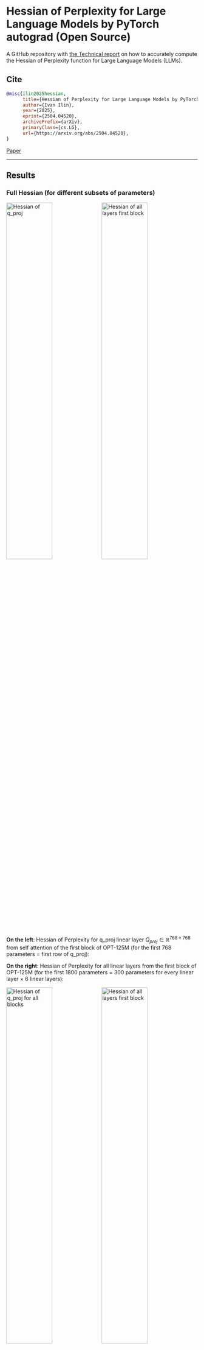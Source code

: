 # Hessian of Perplexity for Large Language Models by PyTorch autograd (Open Source)
A GitHub repository with [the Technical report](https://arxiv.org/abs/2504.04520) on how to accurately compute the Hessian of Perplexity function for Large Language Models (LLMs).

## Cite
```bibtex
@misc{ilin2025hessian,
      title={Hessian of Perplexity for Large Language Models by PyTorch autograd (Open Source)}, 
      author={Ivan Ilin},
      year={2025},
      eprint={2504.04520},
      archivePrefix={arXiv},
      primaryClass={cs.LG},
      url={https://arxiv.org/abs/2504.04520}, 
}
```
[Paper](https://arxiv.org/abs/2504.04520)

---

## Results

### Full Hessian (for different subsets of parameters)
<p>
  <img src="pdf/hessian_q_proj_t_768.png" alt="Hessian of q_proj" width="49%"/>
  <img src="pdf/hessian_all_layers_first_block_t_300.png" alt="Hessian of all layers first block" width="49%"/>
</p>

<b>On the left</b>: Hessian of Perplexity for q_proj linear layer $Q_{proj} \in \mathbb{R}^{768 \times 768}$ from self attention of the first block of OPT-125M (for the first 768 parameters = first row of q_proj):

<b>On the right</b>: Hessian of Perplexity for all linear layers from the first block of OPT-125M (for the first 1800 parameters = 300 parameters for every linear layer $\times$ 6 linear layers):

<p>
  <img src="pdf/hessian_q_proj_all_blocks_t_150.png" alt="Hessian of q_proj for all blocks" width="49%" />
  <img src="pdf/hessian_all_layers_first_block_t_300.png" alt="Hessian of all layers first block" width="49%" />
</p>

<b>On the left</b>: Hessian of Perplexity for q_proj from all 12 blocks of OPT-125M (for the first 1800 parameters = 150 parameters for every q_proj layer $\times$ 12 blocks):

<b>On the right</b>: Hessian of Perplexity for all linear layers from all 12 blocks of OPT-125M (for the first 1800 parameters = 25 parameters for every linear layer $\times$ 6 linear layers for a block $\times$ 12 blocks):

<img src="pdf/losses_vs_bs.png" alt="Different batch size" width="100%"/>

Experiments with different batch size $b \in \\{1, \cdots, 140\\}$.


### Diagonals of the Hessian (for the entire linear layer)

<img src="pdf/losses_vs_k.png" alt="Different vhp k" width="100%"/>

Experiments with different number of Vector-Hessian Product samples $k \in {1, \cdots, 3000}$.

## Setup
Python 3.12.4
```sh
pip install -r requirements.txt
```
## Parameters
We provide a quick overview of the arguments:  
- `--model`: The identifier for the model on the Hugging Face model hub.
- `--layer_name`: The name of the linear layer for which you want to compute the Hessian.
- `--t`: The number of parameters to consider per linear layer.
- `--block_index`: The index of the block to consider. This is for the case when we consider only one block - `single_layer_single_block.py` or `q_proj_hessian_diag.py`.
- `--num_blocks`: The number of blocks to consider. Applied to `single_layer_several_blocks.py` and `several_layers_several_blocks.py`.
- `--num_layers`: The number of linear layers to consider (per block). Applied to `several_layers_several_blocks.py`. The hessian matrix $H\in \mathbb{R}^{t \cdot num_layers \cdot num_blocks \times t \cdot num_layers \cdot num_blocks}$.
- `--b`: The total number of samples we use to compute the perplexity function. Higher `b` requires more time to finish computations.
- `--vhp_samples`: Specifies the number of Vector-Hessian Product samples for diagonal of the Hessian estimation. Applied to `q_proj_hessian_diag.py`.
- `--model_input_bs`: The number of samples we use at once to compute the perplexity. Higher `model_input_bs` requires more GPU memory.
- `--cache_dir`: Directory for loading or storing LLM weights. The default is `llm_weights`.
- `--seed`: Specifies a seed.

> [!NOTE]  
> Please note that after running the script, a `.pt` Hessian tensor and a `.pdf` heatmap of the Hessian will be saved in the `/data` folder.

> [!WARNING]
> Larger values of `--b` and `--vhp_samples` result in a more accurate representation of the Hessian, but can significantly increase computation time.

> [!TIP]  
> If you have GPUs with large memory capacity, you can try using a larger `--model_input_bs`, which will reduce computation time.

## Run computations

### Single linear layer from a single block
* If you want to compute the Hessian of Perplexity <b>for a single linear layer</b> $Q_{proj} \in \mathbb{R}^{768 \times 768}$ of LLM:
```sh 
python single_layer_single_block.py \
    --model facebook/opt-125m \
    --layer_name self_attn.q_proj \
    --block_index 0 \
    --t 5 \
    --b 30 \
    --model_input_bs 2 \
    --seed 0 \
    --cache_dir llm_weights
```

### Linear layer for several blocks
* If you want to compute the Hessian of Perplexity <b>for a particular linear layer from all blocks</b> of LLM
```sh 
python single_layer_several_blocks.py \
    --model facebook/opt-125m \
    --layer_name self_attn.q_proj \
    --t 5 \
    --num_blocks 3 \
    --b 30 \
    --model_input_bs 2 \
    --seed 0 \
    --cache_dir llm_weights
```

### Several Linear layers for several blocks
* If you want to compute the Hessian of Perplexity <b>for several linear layers from all several blocks</b> of LLM
```sh 
python several_layers_several_blocks.py \
    --model facebook/opt-125m \
    --t 5 \
    --num_layers 3 \
    --num_blocks 3 \
    --b 30 \
    --model_input_bs 2 \
    --seed 0 \
    --cache_dir llm_weights
```

### Estimation of the Full Hessian Diagonal elements
* If you want to compute the Diagonal of the Hessian of Perplexity for q_proj layer of the first block of LLM:
```sh 
python hessian_diag_single_layer.py \
    --model facebook/opt-125m \
    --layer_name self_attn.q_proj \
    --vhp_samples 10 \
    --block_index 0 \
    --b 30 \
    --model_input_bs 2 \
    --seed 0
    --cache_dir llm_weights
```

## License
This project is released under the MIT license. Please see the [LICENSE](LICENSE) file for more information.
